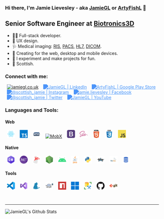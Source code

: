 ### Hi there, I'm Jamie Lievesley - aka [JamieGL][website] or [ArtyFishL][artyfishl] 👋

## Senior Software Engineer at [Biotronics3D][b3d]

- 👨‍💻 Full-stack developer.
- 🎨 UX design.
- 🩺 Medical imaging: [RIS][ris], [PACS][pacs], [HL7][hl7], [DICOM][dicom].
- 📱 Creating for the web, desktop and mobile devices.
- 🧪 I experiment and make projects for fun.
- 🏴󠁧󠁢󠁳󠁣󠁴󠁿 Scottish.

### Connect with me:

[<img hspace="6" alt="jamiegl.co.uk" title="jamiegl.co.uk" width="22px" src="./img/globe.svg" />][website]
[<img hspace="6" alt="JamieGL | LinkedIn" title="JamieGL | LinkedIn" width="22px" src="https://cdn.jsdelivr.net/npm/simple-icons@v3/icons/linkedin.svg" style="filter: invert(49%) sepia(42%) saturate(2252%) hue-rotate(194deg) brightness(100%) contrast(95%);" />][linkedin]
[<img hspace="6" alt="ArtyFishL | Google Play Store" title="ArtyFishL | Google Play Store" width="22px" src="https://cdn.jsdelivr.net/npm/simple-icons@3.4.1/icons/googleplay.svg" style="filter: invert(49%) sepia(42%) saturate(2252%) hue-rotate(194deg) brightness(100%) contrast(95%);" />][googleplay]
[<img hspace="6" alt="@scottish_jamie | Instagram" title="@scottish_jamie | Instagram" width="22px" src="https://cdn.jsdelivr.net/npm/simple-icons@v3/icons/instagram.svg" style="filter: invert(49%) sepia(42%) saturate(2252%) hue-rotate(194deg) brightness(100%) contrast(95%);" />][instagram]
[<img hspace="6" alt="jamie.lievesley | Facebook" title="jamie.lievesley | Facebook" width="22px" src="https://cdn.jsdelivr.net/npm/simple-icons@v3/icons/facebook.svg" style="filter: invert(49%) sepia(42%) saturate(2252%) hue-rotate(194deg) brightness(100%) contrast(95%);" />][facebook]
[<img hspace="6" alt="@scottish_jamie | Twitter" title="@scottish_jamie | Twitter" width="22px" src="https://cdn.jsdelivr.net/npm/simple-icons@v3/icons/twitter.svg" style="filter: invert(49%) sepia(42%) saturate(2252%) hue-rotate(194deg) brightness(100%) contrast(95%);" />][twitter]
[<img hspace="6" alt="JamieGL | YouTube" title="JamieGL | YouTube" width="22px" src="https://cdn.jsdelivr.net/npm/simple-icons@v3/icons/youtube.svg" style="filter: invert(49%) sepia(42%) saturate(2252%) hue-rotate(194deg) brightness(100%) contrast(95%);" />][youtube]

### Languages and Tools:

#### Web

[<img hspace="6" alt="React" title="React" width="26px" src="https://raw.githubusercontent.com/github/explore/80688e429a7d4ef2fca1e82350fe8e3517d3494d/topics/react/react.png" />][react]
[<img hspace="6" alt="TypeScript" title="TypeScript" width="26px" src="https://raw.githubusercontent.com/github/explore/80688e429a7d4ef2fca1e82350fe8e3517d3494d/topics/typescript/typescript.png" />][ts]
[<img hspace="6" alt="Less" title="Less" width="26px" src="https://raw.githubusercontent.com/github/explore/80688e429a7d4ef2fca1e82350fe8e3517d3494d/topics/less/less.png" />][less]
[<img hspace="6" alt="MobX" title="MobX" width="26px" src="https://raw.githubusercontent.com/mobxjs/mobx/mobx6/docs/assets/mobx.png" />][mobx]
[<img hspace="6" alt="Bootstrap" title="Bootstrap" width="26px" src="https://raw.githubusercontent.com/github/explore/80688e429a7d4ef2fca1e82350fe8e3517d3494d/topics/bootstrap/bootstrap.png" />][bootstrap]
[<img hspace="6" alt="Sass" title="Sass" width="26px" src="https://raw.githubusercontent.com/github/explore/80688e429a7d4ef2fca1e82350fe8e3517d3494d/topics/sass/sass.png" />][sass]
[<img hspace="6" alt="HTML5" title="HTML5" width="26px" src="https://raw.githubusercontent.com/github/explore/80688e429a7d4ef2fca1e82350fe8e3517d3494d/topics/html/html.png" />][html5]
[<img hspace="6" alt="CSS3" title="CSS3" width="26px" src="https://raw.githubusercontent.com/github/explore/80688e429a7d4ef2fca1e82350fe8e3517d3494d/topics/css/css.png" />][css]
[<img hspace="6" alt="JavaScript" title="JavaScript" width="26px" src="https://raw.githubusercontent.com/github/explore/80688e429a7d4ef2fca1e82350fe8e3517d3494d/topics/javascript/javascript.png" />][js]

#### Native

[<img hspace="6" alt="C#" title="C#" width="26px" src="https://raw.githubusercontent.com/github/explore/80688e429a7d4ef2fca1e82350fe8e3517d3494d/topics/csharp/csharp.png" />][csharp]
[<img hspace="6" alt=".Net" title=".Net" width="26px" src="https://raw.githubusercontent.com/github/explore/80688e429a7d4ef2fca1e82350fe8e3517d3494d/topics/dotnet/dotnet.png" />][dotnet]
[<img hspace="6" alt="SQL Server" title="SQL Server" width="26px" src="https://raw.githubusercontent.com/jamiegluk/jamiegluk/master/img/sqlserver.png" />][sqlserver]
[<img hspace="6" alt="Node.js" title="Node.js" width="26px" src="https://raw.githubusercontent.com/github/explore/80688e429a7d4ef2fca1e82350fe8e3517d3494d/topics/nodejs/nodejs.png" />][nodejs]
[<img hspace="6" alt="Android" title="Android" width="26px" src="https://raw.githubusercontent.com/github/explore/80688e429a7d4ef2fca1e82350fe8e3517d3494d/topics/android/android.png" />][android]
[<img hspace="6" alt="Java" title="Java" width="26px" src="https://raw.githubusercontent.com/github/explore/80688e429a7d4ef2fca1e82350fe8e3517d3494d/topics/java/java.png" />][java]
[<img hspace="6" alt="Python" title="Python" width="26px" src="https://raw.githubusercontent.com/github/explore/80688e429a7d4ef2fca1e82350fe8e3517d3494d/topics/python/python.png" />][python]
[<img hspace="6" alt="Groovy" title="Groovy" width="26px" src="https://raw.githubusercontent.com/github/explore/master/topics/groovy/groovy.png" />][groovy]
[<img hspace="6" alt="MySQL" title="MySQL" width="26px" src="https://raw.githubusercontent.com/github/explore/80688e429a7d4ef2fca1e82350fe8e3517d3494d/topics/mysql/mysql.png" />][mysql]
[<img hspace="6" alt="SQL" title="SQL" width="26px" src="https://raw.githubusercontent.com/github/explore/80688e429a7d4ef2fca1e82350fe8e3517d3494d/topics/sql/sql.png" />][sql]

#### Tools

[<img hspace="6" alt="Visual Studio Code" title="Visual Studio Code" width="26px" src="https://raw.githubusercontent.com/github/explore/80688e429a7d4ef2fca1e82350fe8e3517d3494d/topics/visual-studio-code/visual-studio-code.png" />][vscode]
[<img hspace="6" alt="Visual Studio" title="Visual Studio" width="26px" src="https://raw.githubusercontent.com/jamiegluk/jamiegluk/master/img/visualstudio.svg" />][vs]
[<img hspace="6" alt="Yarn" title="Yarn" width="26px" src="https://raw.githubusercontent.com/jamiegluk/jamiegluk/master/img/yarn.svg" />][yarn]
[<img hspace="6" alt="TortoiseSVN" title="TortoiseSVN" width="26px" src="https://raw.githubusercontent.com/jamiegluk/jamiegluk/master/img/tortoisesvn.png" />][tortoisesvn]
[<img hspace="6" alt="NPM" title="NPM" width="26px" src="https://raw.githubusercontent.com/github/explore/80688e429a7d4ef2fca1e82350fe8e3517d3494d/topics/npm/npm.png" />][npm]
[<img hspace="6" alt="Windows Server" title="Windows Server" width="26px" src="https://raw.githubusercontent.com/github/explore/80688e429a7d4ef2fca1e82350fe8e3517d3494d/topics/windows/windows.png" />][winserver]
[<img hspace="6" alt="SSMS" title="SSMS" width="26px" src="https://raw.githubusercontent.com/jamiegluk/jamiegluk/master/img/ssms.png" />][ssms]
[<img hspace="6" alt="GitHub" title="GitHub" width="26px" src="https://raw.githubusercontent.com/github/explore/78df643247d429f6cc873026c0622819ad797942/topics/github/github.png" />][github]
[<img hspace="6" alt="Git" title="Git" width="26px" src="https://raw.githubusercontent.com/github/explore/80688e429a7d4ef2fca1e82350fe8e3517d3494d/topics/git/git.png" />][git]

<br />

---

<picture>
  <source media="(prefers-color-scheme: dark)" srcset="https://github-readme-stats.vercel.app/api?username=jamiegluk&show_icons=true&hide_border=true&theme=dark">
  <source media="(prefers-color-scheme: light)" srcset="https://github-readme-stats.vercel.app/api?username=jamiegluk&show_icons=true&hide_border=true">
  <img alt="JamieGL's Github Stats" src="https://github-readme-stats.vercel.app/api?username=jamiegluk&show_icons=true&hide_border=true&theme=dark">
</picture>

[website]: https://jamiegl.co.uk
[artyfishl]: https://artyfishl.com
[b3d]: https://biotronics3d.com/
[ris]: https://en.wikipedia.org/wiki/Radiological_information_system
[pacs]: https://en.wikipedia.org/wiki/Picture_archiving_and_communication_system
[hl7]: http://www.hl7.org/
[dicom]: https://en.wikipedia.org/wiki/DICOM
[linkedin]: https://www.linkedin.com/in/jamie-lievesley
[googleplay]: https://play.google.com/store/apps/developer?id=ArtyFishL
[instagram]: https://www.instagram.com/scottish_jamie/
[facebook]: https://www.facebook.com/jamie.lievesley
[twitter]: https://twitter.com/scottish_jamie
[youtube]: https://www.youtube.com/channel/UCyT8Lb6U9giMoK7FC0-XVyA
[vscode]: https://code.visualstudio.com/
[vs]: https://visualstudio.microsoft.com/
[react]: https://reactjs.org/
[ts]: https://www.typescriptlang.org/
[less]: http://lesscss.org/
[csharp]: https://docs.microsoft.com/en-us/dotnet/csharp/
[dotnet]: https://dotnet.microsoft.com/
[sqlserver]: https://www.microsoft.com/en-gb/sql-server
[mobx]: https://mobx.js.org
[bootstrap]: https://getbootstrap.com/
[nodejs]: https://nodejs.org/en/
[yarn]: https://yarnpkg.com/
[tortoisesvn]: https://tortoisesvn.net/
[sass]: https://sass-lang.com/
[android]: https://developer.android.com/
[java]: https://www.java.com/en/
[python]: https://www.python.org/
[groovy]: https://www.groovy-lang.org/
[mysql]: https://www.mysql.com/
[html5]: https://developer.mozilla.org/en-US/docs/Web/Guide/HTML/HTML5
[css]: https://developer.mozilla.org/en-US/docs/Glossary/CSS
[js]: https://developer.mozilla.org/en-US/docs/Web/JavaScript
[sql]: https://en.wikipedia.org/wiki/SQL
[npm]: https://www.npmjs.com/
[winserver]: https://www.microsoft.com/en-us/windows-server/
[ssms]: https://docs.microsoft.com/en-us/sql/ssms/download-sql-server-management-studio-ssms
[github]: https://github.com
[git]: https://git-scm.com/
